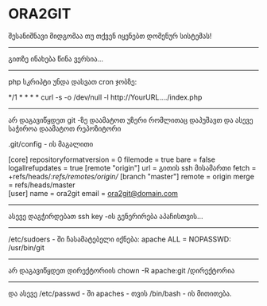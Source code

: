 # ORA2GIT
შესანიშნავი მიდგომაა თუ თქვენ იყენებთ დომენურ სისტემას!

----------------------------------------------------------------------------------

გითზე ინახება წინა ვერსია...

----------------------------------------------------------------------------------

php სკრიპტი უნდა დასვათ cron ჯობზე:

*/1   *    *    *    *     curl -s -o /dev/null -l http://YourURL..../index.php

----------------------------------------------------------------------------------

არ დაგავიწყდეთ git -ზე  დაამატოთ უზერი რომლითაც დაპუშავთ და ასევე საჭიროა დაამატოთ რეპოზიტორი

.git/config - ის მაგალითი

[core]
        repositoryformatversion = 0 
        filemode = true 
        bare = false 
        logallrefupdates = true 
[remote "origin"] 
        url = გითის ssh მისამართი 
        fetch = +refs/heads/*:refs/remotes/origin/* 
[branch "master"] 
        remote = origin 
        merge = refs/heads/master  
[user] 
        name =  ora2git 
        email = ora2git@domain.com 
 
----------------------------------------------------------------------------------

ასევე დაგჭირდებათ ssh key -ის გენერირება აპაჩისთვის...

----------------------------------------------------------------------------------

/etc/sudoers - ში ჩასამატებელი იქნება: apache ALL = NOPASSWD: /usr/bin/git

----------------------------------------------------------------------------------

არ დაგავიწყდეთ დირექტორიის chown -R apache:git /დირექტორია

----------------------------------------------------------------------------------

და ასევე /etc/passwd - ში apaches - თვის /bin/bash - ის მითითება.
